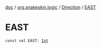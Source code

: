 [doc](../../index.md) / [org.snakeskin.logic](../index.md) / [Direction](index.md) / [EAST](./-e-a-s-t.md)

# EAST

`const val EAST: `[`Int`](https://kotlinlang.org/api/latest/jvm/stdlib/kotlin/-int/index.html)